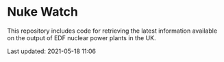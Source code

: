 # Nuke Watch

This repository includes code for retrieving the latest information available on the output of EDF nuclear power plants in the UK.

Last updated: 2021-05-18 11:06